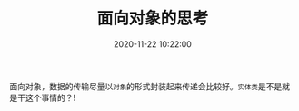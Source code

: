 ﻿---
title: 面向对象的思考
mathjax: false
date: 2020-11-22 10:22:00
tags: C#
categories: 编程爱好
---

面向对象，数据的传输尽量以`对象`的形式封装起来传递会比较好。`实体类`是不是就是干这个事情的？!

